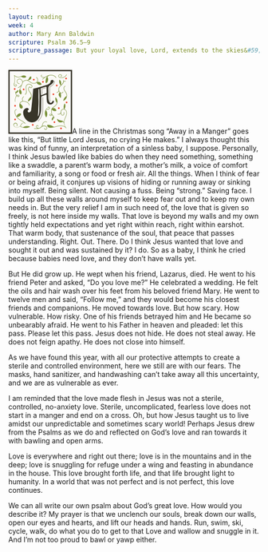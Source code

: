 ```yaml
---
layout: reading
week: 4
author: Mary Ann Baldwin
scripture: Psalm 36.5—9
scripture_passage: But your loyal love, Lord, extends to the skies&#59; <br> your faithfulness reaches the clouds. <br> Your righteousness is like the strongest mountains&#59; <br> your justice is like the deepest sea. <br> Lord, you save both humans and animals. <br> Your faithful love is priceless, God! <br> Humanity finds refuge in the shadow of your wings. <br> They feast on the bounty of your house&#59; <br> you let them drink from your river of pure joy. <br> Within you is the spring of life. <br> In your light, we see light.
---
```


<p><img class="drop-cap" src="/src/img/drop-cap-a.svg"><span>A</span> line in the Christmas song “Away in a Manger” goes like this, “But little Lord Jesus, no crying He makes.” I always thought this was kind of funny, an interpretation of a sinless baby, I suppose. Personally, I think Jesus bawled like babies do when they need something, something like a swaddle, a parent’s warm body, a mother’s milk, a voice of comfort and familiarity, a song or food or fresh air. All the things. When I think of fear or being afraid, it conjures up visions of hiding or running away or sinking into myself. Being silent. Not causing a fuss. Being “strong.” Saving face. I build up all these walls around myself to keep fear out and to keep my own needs in. But the very relief I am in such need of, the love that is given so freely, is not here inside my walls. That love is beyond my walls and my own tightly held expectations and yet right within reach, right within earshot. That warm body, that sustenance of the soul, that peace that passes understanding. Right. Out. There. Do I think Jesus wanted that love and sought it out and was sustained by it? I do. So as a baby, I think he cried because babies need love, and they don’t have walls yet.</p>

But He did grow up. He wept when his friend, Lazarus, died. He went to his friend Peter and asked, “Do you love me?” He celebrated a wedding. He felt the oils and hair wash over his feet from his beloved friend Mary. He went to twelve men and said, “Follow me,” and they would become his closest friends and companions. He moved towards love. But how scary. How vulnerable. How risky. One of his friends betrayed him and He became so unbearably afraid. He went to his Father in heaven and pleaded: let this pass. Please let this pass. Jesus does not hide. He does not steal away. He does not feign apathy. He does not close into himself.

As we have found this year, with all our protective attempts to create a sterile and controlled environment, here we still are with our fears. The masks, hand sanitizer, and handwashing can’t take away all this uncertainty, and we are as vulnerable as ever.

I am reminded that the love made flesh in Jesus was not a sterile, controlled, no-anxiety love. Sterile, uncomplicated, fearless love does not start in a manger and end on a cross. Oh, but how Jesus taught us to live amidst our unpredictable and sometimes scary world! Perhaps Jesus drew from the Psalms as we do and reflected on God’s love and ran towards it with bawling and open arms.

Love is everywhere and right out there; love is in the mountains and in the deep; love is snuggling for refuge under a wing and feasting in abundance in the house. This love brought forth life, and that life brought light to humanity. In a world that was not perfect and is not perfect, this love continues.

We can all write our own psalm about God’s great love. How would you describe it?  My prayer is that we unclench our souls, break down our walls, open our eyes and hearts, and lift our heads and hands. Run, swim, ski, cycle, walk, do what you do to get to that Love and wallow and snuggle in it. And I’m not too proud to bawl or yawp either.


